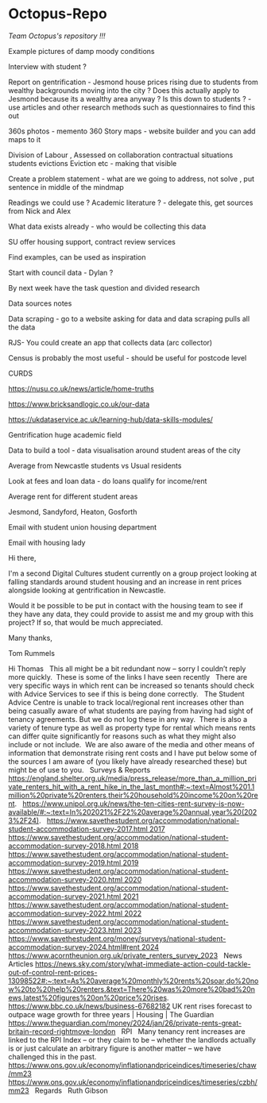 # Octopus-Repo
_Team Octopus's repository !!!_

Example pictures of damp moody conditions

Interview with student ?  

Report on gentrification - Jesmond house prices rising due to students from wealthy backgrounds moving into the city ?
Does this actually apply to Jesmond because its a wealthy area anyway ? Is this down to students ? - use articles and other research methods such as questionnaires to find this out 


360s photos - memento 360 
Story maps - website builder and you can add maps to it 

Division of Labour , Assessed on collaboration 
contractual situations
students evictions 
Eviction etc - making that visible 

Create a problem statement - what are we going to address, not solve ,  put sentence in middle of the mindmap

Readings we could use ? Academic literature ? - delegate this, get sources from Nick and Alex 

What data exists already - who would be collecting this data 

SU offer housing support, contract review services 

Find examples, can be used as inspiration 

Start with council data - Dylan ? 

By next week have the task question and divided research 

Data sources notes

Data scraping - go to a website asking for data and data scraping pulls all the data 

RJS- You could create an app that collects data (arc collector) 

Census is probably the most useful - should be useful for postcode level 

CURDS 

https://nusu.co.uk/news/article/home-truths

https://www.bricksandlogic.co.uk/our-data

https://ukdataservice.ac.uk/learning-hub/data-skills-modules/

Gentrification huge academic field 

Data to build a tool - data visualisation around student areas of the city 

Average from Newcastle students vs Usual residents 

Look at fees and loan data - do loans qualify for income/rent 

Average rent for different student areas 

Jesmond, Sandyford, Heaton, Gosforth



Email with student union housing department

Email with housing lady 


Hi there,

I'm a second Digital Cultures student currently on a group project looking at falling standards around student housing and an increase in rent prices alongside looking at gentrification in Newcastle. 

Would it be possible to be put in contact with the housing team to see if they have any data, they could provide to assist me and my group with this project? If so, that would be much appreciated.

Many thanks,

Tom Rummels








Hi Thomas
 
This all might be a bit redundant now – sorry I couldn’t reply more quickly.  These is some of the links I have seen recently
 
There are very specific ways in which rent can be increased so tenants should check with Advice Services to see if this is being done correctly.
 
The Student Advice Centre is unable to track local/regional rent increases other than being casually aware of what students are paying from having had sight of tenancy agreements. But we do not log these in any way.  There is also a variety of tenure type as well as property type for rental which means rents can differ quite significantly for reasons such as what they might also include or not include.  We are also aware of the media and other means of information that demonstrate rising rent costs and I have put below some of the sources I am aware of (you likely have already researched these) but might be of use to you.
 
Surveys & Reports
 
https://england.shelter.org.uk/media/press_release/more_than_a_million_private_renters_hit_with_a_rent_hike_in_the_last_month#:~:text=Almost%201.1million%20private%20renters,their%20household%20income%20on%20rent.
 
https://www.unipol.org.uk/news/the-ten-cities-rent-survey-is-now-available/#:~:text=In%202021%2F22%20average%20annual,year%20(2023%2F24).
 
https://www.savethestudent.org/accommodation/national-student-accommodation-survey-2017.html 2017
https://www.savethestudent.org/accommodation/national-student-accommodation-survey-2018.html 2018
https://www.savethestudent.org/accommodation/national-student-accommodation-survey-2019.html 2019
https://www.savethestudent.org/accommodation/national-student-accommodation-survey-2020.html 2020
https://www.savethestudent.org/accommodation/national-student-accommodation-survey-2021.html 2021
https://www.savethestudent.org/accommodation/national-student-accommodation-survey-2022.html 2022
https://www.savethestudent.org/accommodation/national-student-accommodation-survey-2023.html 2023
https://www.savethestudent.org/money/surveys/national-student-accommodation-survey-2024.html#rent 2024
 
https://www.acorntheunion.org.uk/private_renters_survey_2023
 
News Articles
https://news.sky.com/story/what-immediate-action-could-tackle-out-of-control-rent-prices-13098522#:~:text=As%20average%20monthly%20rents%20soar,do%20now%20to%20help%20renters.&text=There%20was%20more%20bad%20news,latest%20figures%20on%20price%20rises.
https://www.bbc.co.uk/news/business-67682182
UK rent rises forecast to outpace wage growth for three years | Housing | The Guardian
 
https://www.theguardian.com/money/2024/jan/26/private-rents-great-britain-record-rightmove-london
 
RPI
 
Many tenancy rent increases are linked to the RPI Index – or they claim to be – whether the landlords actually is or just calculate an arbitrary figure is another matter – we have challenged this in the past. 
 
https://www.ons.gov.uk/economy/inflationandpriceindices/timeseries/chaw/mm23
https://www.ons.gov.uk/economy/inflationandpriceindices/timeseries/czbh/mm23
 
Regards
 
Ruth Gibson

